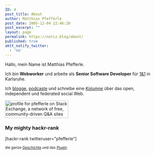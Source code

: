 ```yaml
---
ID: 4
post_title: About
author: Matthias Pfefferle
post_date: 2005-12-04 22:46:20
post_excerpt: ""
layout: page
permalink: https://notiz.blog/about/
published: true
aktt_notify_twitter:
  - 'no'
---
```

Hallo, mein Name ist Matthias Pfefferle.

Ich bin <strong>Webworker</strong> und arbeite als <strong>Senior Software Developer</strong> für <a href="http://unternehmen.1und1.de/">1&1</a> in Karlsruhe.

Ich <a href="http://notiz.blog/" class="url u-url blog openid" itemprop="url" rel="me author url" title="notizBlog">blogge</a>, <a href="http://openwebpodcast.de/" class="url u-url blog" itemprop="url" rel="me author url" title="OpenWeb-Podcast">podcaste</a> und schreibe eine <a href="http://screengui.de/" rel="acquaintance co-worker"><cite title="Pfefferles Open Web">Kolumne</cite></a> über das <data class="skill p-skill" value="Open Web">open</data>, <data class="skill p-skill" value="Indie Web">independent</data> und <data class="skill p-skill" value="federated social web">federated social Web</data>.

<a href="http://stackexchange.com/users/1919480">
<img src="http://stackexchange.com/users/flair/1919480.png" width="208" height="58" alt="profile for pfefferle on Stack Exchange, a network of free, community-driven Q&amp;A sites" title="profile for pfefferle on Stack Exchange, a network of free, community-driven Q&amp;A sites">
</a>

<h3 id="hackr-rank">My mighty hackr-rank</h3>

[hackr-rank twitteruser="pfefferle"]

<small>die ganze <a href="http://hackr.de/2012/05/11/omg-badges">Geschichte</a> und das <a href="https://github.com/pfefferle/hackr-rank">Plugin</a></small>